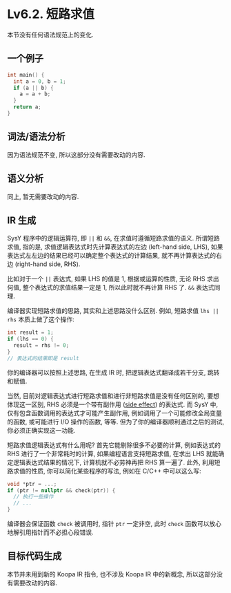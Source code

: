 # Lv6.2. 短路求值

本节没有任何语法规范上的变化.

## 一个例子

```c
int main() {
  int a = 0, b = 1;
  if (a || b) {
    a = a + b;
  }
  return a;
}
```

## 词法/语法分析

因为语法规范不变, 所以这部分没有需要改动的内容.

## 语义分析

同上, 暂无需要改动的内容.

## IR 生成

SysY 程序中的逻辑运算符, 即 `||` 和 `&&`, 在求值时遵循短路求值的语义. 所谓短路求值, 指的是, 求值逻辑表达式时先计算表达式的左边 (left-hand side, LHS), 如果表达式左左边的结果已经可以确定整个表达式的计算结果, 就不再计算表达式的右边 (right-hand side, RHS).

比如对于一个 `||` 表达式, 如果 LHS 的值是 1, 根据或运算的性质, 无论 RHS 求出何值, 整个表达式的求值结果一定是 1, 所以此时就不再计算 RHS 了. `&&` 表达式同理.

编译器实现短路求值的思路, 其实和上述思路没什么区别. 例如, 短路求值 `lhs || rhs` 本质上做了这个操作:

```c
int result = 1;
if (lhs == 0) {
  result = rhs != 0;
}
// 表达式的结果即是 result
```

你的编译器可以按照上述思路, 在生成 IR 时, 把逻辑表达式翻译成若干分支, 跳转和赋值.

当然, 目前对逻辑表达式进行短路求值和进行非短路求值是没有任何区别的, 要想体现这一区别, RHS 必须是一个带有副作用 ([side effect](https://en.wikipedia.org/wiki/Side_effect_(computer_science))) 的表达式. 而 SysY 中, 仅有包含函数调用的表达式才可能产生副作用, 例如调用了一个可能修改全局变量的函数, 或可能进行 I/O 操作的函数, 等等. 但为了你的编译器顺利通过之后的测试, 你必须正确实现这一功能.

短路求值逻辑表达式有什么用呢? 首先它能剔除很多不必要的计算, 例如表达式的 RHS 进行了一个非常耗时的计算, 如果编程语言支持短路求值, 在求出 LHS 就能确定逻辑表达式结果的情况下, 计算机就不必劳神再把 RHS 算一遍了. 此外, 利用短路求值的性质, 你可以简化某些程序的写法, 例如在 C/C++ 中可以这么写:

```cpp
void *ptr = ...;
if (ptr != nullptr && check(ptr)) {
  // 执行一些操作
  // ...
}
```

编译器会保证函数 `check` 被调用时, 指针 `ptr` 一定非空, 此时 `check` 函数可以放心地解引用指针而不必担心段错误.

## 目标代码生成

本节并未用到新的 Koopa IR 指令, 也不涉及 Koopa IR 中的新概念, 所以这部分没有需要改动的内容.
